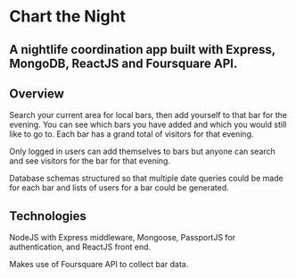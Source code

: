 # Chart the Night

## A nightlife coordination app built with Express, MongoDB, ReactJS and Foursquare API.

## Overview

Search your current area for local bars, then add yourself to that bar for the evening. You can see which bars
you have added and which you would still like to go to. Each bar has a grand total of visitors for that evening.

Only logged in users can add themselves to bars but anyone can search and see visitors for the bar for that evening.

Database schemas structured so that multiple date queries could be made for each bar and lists of users for a bar could be generated.

## Technologies

NodeJS with Express middleware, Mongoose, PassportJS for authentication, and ReactJS front end.

Makes use of Foursquare API to collect bar data.
